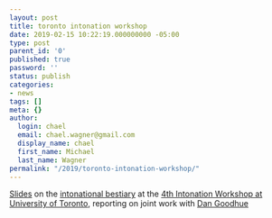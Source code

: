 ```yaml
---
layout: post
title: toronto intonation workshop
date: 2019-02-15 10:22:19.000000000 -05:00
type: post
parent_id: '0'
published: true
password: ''
status: publish
categories:
- news
tags: []
meta: {}
author:
  login: chael
  email: chael.wagner@gmail.com
  display_name: chael
  first_name: Michael
  last_name: Wagner
permalink: "/2019/toronto-intonation-workshop/"
---
```

<!-- wp:html -->

[Slides](http://prosodylab.org/data/bestiary/toronto/) on the [intonational bestiary](http://prosodylab.cs.mcgill.ca/research/bestiary/) at the [4th Intonation Workshop at University of Toronto](https://uoftintonationworkshop.weebly.com/), reporting on joint work with [Dan Goodhue](http://www.danielgoodhue.com/)

<!-- /wp:html -->

